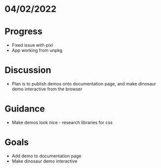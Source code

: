 # 04/02/2022 #
# Progress
- Fixed issue with pixl
- App working from unpkg
# Discussion
- Plan is to publish demos onto documentation page, and make dinosaur demo interactive from the browser
# Guidance #
- Make demos look nice - research libraries for css 
# Goals #
- Add demo to documentation  page
- Make dinosaur demo interactive